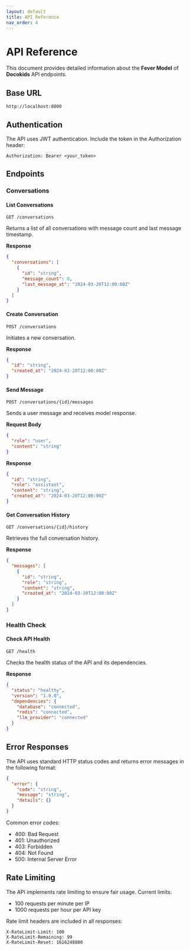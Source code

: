 ```yaml
---
layout: default
title: API Reference
nav_order: 4
---
```


# API Reference

This document provides detailed information about the **Fever Model** of **Docokids** API endpoints.

## Base URL

```
http://localhost:8000
```

## Authentication

The API uses JWT authentication. Include the token in the Authorization header:

```
Authorization: Bearer <your_token>
```

## Endpoints

### Conversations

#### List Conversations
```http
GET /conversations
```

Returns a list of all conversations with message count and last message timestamp.

**Response**
```json
{
  "conversations": [
    {
      "id": "string",
      "message_count": 0,
      "last_message_at": "2024-03-20T12:00:00Z"
    }
  ]
}
```

#### Create Conversation
```http
POST /conversations
```

Initiates a new conversation.

**Response**
```json
{
  "id": "string",
  "created_at": "2024-03-20T12:00:00Z"
}
```

#### Send Message
```http
POST /conversations/{id}/messages
```

Sends a user message and receives model response.

**Request Body**
```json
{
  "role": "user",
  "content": "string"
}
```

**Response**
```json
{
  "id": "string",
  "role": "assistant",
  "content": "string",
  "created_at": "2024-03-20T12:00:00Z"
}
```

#### Get Conversation History
```http
GET /conversations/{id}/history
```

Retrieves the full conversation history.

**Response**
```json
{
  "messages": [
    {
      "id": "string",
      "role": "string",
      "content": "string",
      "created_at": "2024-03-20T12:00:00Z"
    }
  ]
}
```

### Health Check

#### Check API Health
```http
GET /health
```

Checks the health status of the API and its dependencies.

**Response**
```json
{
  "status": "healthy",
  "version": "1.0.0",
  "dependencies": {
    "database": "connected",
    "redis": "connected",
    "llm_provider": "connected"
  }
}
```

## Error Responses

The API uses standard HTTP status codes and returns error messages in the following format:

```json
{
  "error": {
    "code": "string",
    "message": "string",
    "details": {}
  }
}
```

Common error codes:
- 400: Bad Request
- 401: Unauthorized
- 403: Forbidden
- 404: Not Found
- 500: Internal Server Error

## Rate Limiting

The API implements rate limiting to ensure fair usage. Current limits:
- 100 requests per minute per IP
- 1000 requests per hour per API key

Rate limit headers are included in all responses:
```
X-RateLimit-Limit: 100
X-RateLimit-Remaining: 99
X-RateLimit-Reset: 1616248800
``` 